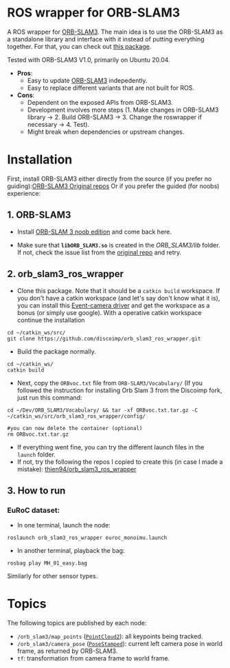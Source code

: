 # ROS wrapper for ORB-SLAM3

A ROS wrapper for [ORB-SLAM3](https://github.com/UZ-SLAMLab/ORB_SLAM3). The main idea is to use the ORB-SLAM3 as a standalone library and interface with it instead of putting everything together. For that, you can check out [this package](https://github.com/thien94/orb_slam_3_ros).

Tested with ORB-SLAM3 V1.0, primarily on Ubuntu 20.04.

- **Pros**:
  - Easy to update [ORB-SLAM3](https://github.com/UZ-SLAMLab/ORB_SLAM3#orb-slam3) indepedently.
  - Easy to replace different variants that are not built for ROS.
- **Cons**:
  - Dependent on the exposed APIs from ORB-SLAM3.
  - Development involves more steps (1. Make changes in ORB-SLAM3 library -> 2. Build ORB-SLAM3 -> 3. Change the roswrapper if necessary -> 4. Test).
  - Might break when dependencies or upstream changes.


# Installation

First, install ORB-SLAM3 either directly from the source (if you prefer no guiding):[ORB-SLAM3 Original repos](https://github.com/UZ-SLAMLab/ORB_SLAM3)
Or if you prefer the guided (for noobs) experience:
## 1. ORB-SLAM3

- Install [ORB-SLAM 3 noob edition](https://github.com/discoimp/ORB_SLAM3#2-prerequisites) and come back here.

- Make sure that **`libORB_SLAM3.so`** is created in the *ORB_SLAM3/lib* folder. If not, check the issue list from the [original repo](https://github.com/UZ-SLAMLab/ORB_SLAM3/issues) and retry.

## 2. orb_slam3_ros_wrapper

- Clone this package. Note that it should be a `catkin build` workspace.
If you don't have a catkin workspace (and let's say don't know what it is), you can install this [Event-camera driver](https://github.com/discoimp/rpg_dvs_ros#driver-installation) and get the workspace as a bonus (or simply use google).
With a operative catkin workspace continue the installation
```
cd ~/catkin_ws/src/
git clone https://github.com/discoimp/orb_slam3_ros_wrapper.git
```
- Build the package normally.
```
cd ~/catkin_ws/
catkin build
```

- Next, copy the `ORBvoc.txt` file from `ORB-SLAM3/Vocabulary/`
(If you followed the instruction for installing Orb Slam 3 from the Discoimp fork, just run this command:
```
cd ~/Dev/ORB_SLAM3/Vocabulary/ && tar -xf ORBvoc.txt.tar.gz -C ~/catkin_ws/src/orb_slam3_ros_wrapper/config/

#you can now delete the container (optional)
rm ORBvoc.txt.tar.gz
```

- If everything went fine, you can try the different launch files in the `launch` folder.
- If not, try the following the repos I copied to create this (in case I made a mistake): [thien94/orb_slam3_ros_wrapper](https://github.com/thien94/orb_slam3_ros_wrapper)

## 3. How to run

### EuRoC dataset:

- In one terminal, launch the node:
```
roslaunch orb_slam3_ros_wrapper euroc_monoimu.launch
```
- In another terminal, playback the bag:
```
rosbag play MH_01_easy.bag
```
Similarly for other sensor types.

# Topics
The following topics are published by each node:
- `/orb_slam3/map_points` ([`PointCloud2`](http://docs.ros.org/en/melodic/api/sensor_msgs/html/msg/PointCloud2.html)): all keypoints being tracked.
- `/orb_slam3/camera_pose` ([`PoseStamped`](http://docs.ros.org/en/melodic/api/geometry_msgs/html/msg/PoseStamped.html)): current left camera pose in world frame, as returned by ORB-SLAM3.
- `tf`: transformation from camera frame to world frame.
